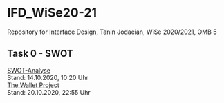 # IFD_WiSe20-21
 Repository for Interface Design, Tanin Jodaeian, WiSe 2020/2021, OMB 5

## Task 0 - SWOT
<a href="https://github.com/taninjodaeian/IFD_WiSe20-21/tree/main/Aufgabe%200">SWOT-Analyse</a>
<br>Stand: 14.10.2020, 10:20 Uhr
<br>
<a href="https://github.com/taninjodaeian/IFD_WiSe20-21/tree/main/Aufgabe%201">The Wallet Project</a>
<br>Stand: 20.10.2020, 22:55 Uhr
